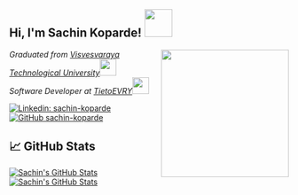 <h2> Hi, I'm Sachin Koparde! <img src="https://media.giphy.com/media/QTfX9Ejfra3ZmNxh6B/giphy.gif" width="50"></h2>
<img align='right' src="https://media.giphy.com/media/fwbzI2kV3Qrlpkh59e/source.gif" width="230">
<p><em>Graduated from <a href="http://www.vtu.ac.in">Visvesvaraya Technological University</a><img src="https://media.giphy.com/media/fYSnHlufseco8Fh93Z/giphy.gif" width="30"></br>Software Developer at <a href="https://www.tietoevry.com">TietoEVRY</a><img src="https://media.giphy.com/media/WUlplcMpOCEmTGBtBW/giphy.gif" width="30">
</em></p>

[![Linkedin: sachin-koparde](https://img.shields.io/badge/-sachin--koparde-blue?style=flat-square&logo=Linkedin&logoColor=white&link=https://www.linkedin.com/in/sachin-koparde/)](https://www.linkedin.com/in/sachin-koparde/)
[![GitHub sachin-koparde](https://img.shields.io/github/followers/sachin-koparde?label=follow&style=social)](https://github.com/sachin-koparde)

## &#x1f4c8; GitHub Stats

<a href="https://github.com/sachin-koparde/sachin-koparde">
  <img align="center" src="https://github-readme-stats.vercel.app/api/top-langs/?username=sachin-koparde&show_icons=true&theme=merko&title_color=6aa6f8&text_color=8a919a&icon_color=6aa6f8&bg_color=22272e" alt="Sachin's GitHub Stats" />
</a>

<a href="https://github.com/sachin-koparde/sachin-koparde">
  <img align="center" src="https://github-readme-stats.vercel.app/api?username=sachin-koparde&show_icons=true&line_height=27&count_private=true&title_color=6aa6f8&text_color=8a919a&icon_color=6aa6f8&bg_color=22272e" alt="Sachin's GitHub Stats" />
</a>
